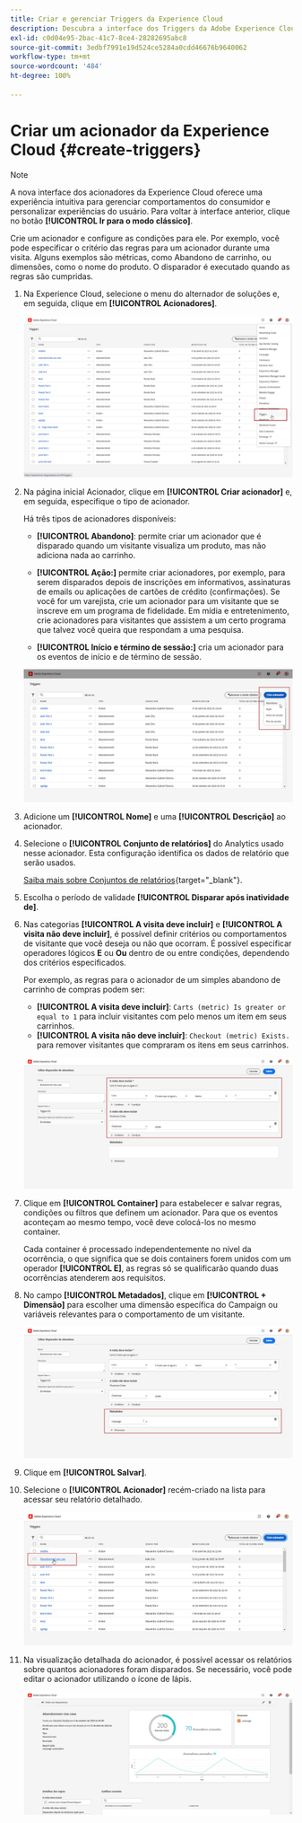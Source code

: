 ```yaml
---
title: Criar e gerenciar Triggers da Experience Cloud
description: Descubra a interface dos Triggers da Adobe Experience Cloud
exl-id: c0d04e95-2bac-41c7-8ce4-28282695abc8
source-git-commit: 3edbf7991e19d524ce5284a0cdd46676b9640062
workflow-type: tm+mt
source-wordcount: '484'
ht-degree: 100%

---
```


# Criar um acionador da Experience Cloud {#create-triggers}

>[!NOTE]
>
> A nova interface dos acionadores da Experience Cloud oferece uma experiência intuitiva para gerenciar comportamentos do consumidor e personalizar experiências do usuário. Para voltar à interface anterior, clique no botão **[!UICONTROL Ir para o modo clássico]**.

Crie um acionador e configure as condições para ele. Por exemplo, você pode especificar o critério das regras para um acionador durante uma visita. Alguns exemplos são métricas, como Abandono de carrinho, ou dimensões, como o nome do produto. O disparador é executado quando as regras são cumpridas.

1. Na Experience Cloud, selecione o menu do alternador de soluções e, em seguida, clique em **[!UICONTROL Acionadores]**.

   ![](assets/triggers_7.png)

1. Na página inicial Acionador, clique em **[!UICONTROL Criar acionador]** e, em seguida, especifique o tipo de acionador.

   Há três tipos de acionadores disponíveis:

   * **[!UICONTROL Abandono]**: permite criar um acionador que é disparado quando um visitante visualiza um produto, mas não adiciona nada ao carrinho.

   * **[!UICONTROL Ação:]** permite criar acionadores, por exemplo, para serem disparados depois de inscrições em informativos, assinaturas de emails ou aplicações de cartões de crédito (confirmações). Se você for um varejista, crie um acionador para um visitante que se inscreve em um programa de fidelidade. Em mídia e entretenimento, crie acionadores para visitantes que assistem a um certo programa que talvez você queira que respondam a uma pesquisa.

   * **[!UICONTROL Início e término de sessão:]** cria um acionador para os eventos de início e de término de sessão.

   ![](assets/triggers_1.png)

1. Adicione um **[!UICONTROL Nome]** e uma **[!UICONTROL Descrição]** ao acionador.

1. Selecione o **[!UICONTROL Conjunto de relatórios]** do Analytics usado nesse acionador. Esta configuração identifica os dados de relatório que serão usados.

   [Saiba mais sobre Conjuntos de relatórios](https://experienceleague.adobe.com/docs/analytics/admin/admin-tools/manage-report-suites/c-new-report-suite/t-create-a-report-suite.html?lang=pt-BR){target="_blank"}.

1. Escolha o período de validade **[!UICONTROL Disparar após inatividade de]**.

1. Nas categorias **[!UICONTROL A visita deve incluir]** e **[!UICONTROL A visita não deve incluir]**, é possível definir critérios ou comportamentos de visitante que você deseja ou não que ocorram. É possível especificar operadores lógicos **E** ou **Ou** dentro de ou entre condições, dependendo dos critérios especificados.

   Por exemplo, as regras para o acionador de um simples abandono de carrinho de compras podem ser:

   * **[!UICONTROL A visita deve incluir]**: `Carts (metric) Is greater or equal to 1` para incluir visitantes com pelo menos um item em seus carrinhos.
   * **[!UICONTROL A visita não deve incluir]**: `Checkout (metric) Exists.` para remover visitantes que compraram os itens em seus carrinhos.

   ![](assets/triggers_2.png)

1. Clique em **[!UICONTROL Container]** para estabelecer e salvar regras, condições ou filtros que definem um acionador. Para que os eventos aconteçam ao mesmo tempo, você deve colocá-los no mesmo container.

   Cada container é processado independentemente no nível da ocorrência, o que significa que se dois containers forem unidos com um operador **[!UICONTROL E]**, as regras só se qualificarão quando duas ocorrências atenderem aos requisitos.

1. No campo **[!UICONTROL Metadados]**, clique em **[!UICONTROL + Dimensão]** para escolher uma dimensão específica do Campaign ou variáveis relevantes para o comportamento de um visitante.

   ![](assets/triggers_3.png)

1. Clique em **[!UICONTROL Salvar]**.

1. Selecione o **[!UICONTROL Acionador]** recém-criado na lista para acessar seu relatório detalhado.

   ![](assets/triggers_4.png)

1. Na visualização detalhada do acionador, é possível acessar os relatórios sobre quantos acionadores foram disparados. Se necessário, você pode editar o acionador utilizando o ícone de lápis.

   ![](assets/triggers_5.png)
